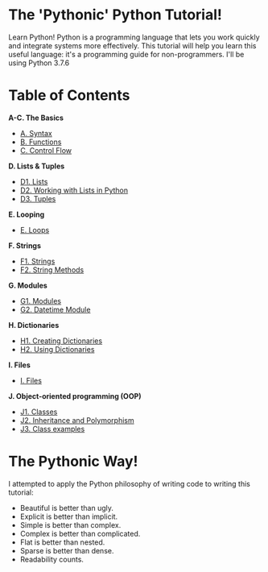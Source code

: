 # The 'Pythonic' Python Tutorial!
Learn Python! Python is a programming language that lets you work quickly and integrate systems more effectively.
This tutorial will help you learn this useful language: it's a programming guide for non-programmers. I'll be using Python 3.7.6

# Table of Contents
**A-C. The Basics**
- [A. Syntax](https://github.com/the-machine-preacher/Python-Tutorial/blob/master/A.%20Syntax.ipynb)
- [B. Functions](https://github.com/the-machine-preacher/Python-Tutorial/blob/master/B.%20Functions.ipynb)
- [C. Control Flow](https://github.com/the-machine-preacher/Python-Tutorial/blob/master/C.%20Control%20Flow.ipynb)

**D. Lists & Tuples**
- [D1. Lists](https://github.com/the-machine-preacher/Python-Tutorial/blob/master/D1.%20Lists.ipynb)
- [D2. Working with Lists in Python](https://github.com/the-machine-preacher/Python-Tutorial/blob/master/D2.%20Working%20with%20Lists%20in%20Python.ipynb)
- [D3. Tuples](https://github.com/the-machine-preacher/Python-Tutorial/blob/master/D3.%20Tuples.ipynb)

**E. Looping**
- [E. Loops](https://github.com/the-machine-preacher/Python-Tutorial/blob/master/E.%20Loops.ipynb)

**F. Strings**
- [F1. Strings](https://github.com/the-machine-preacher/Python-Tutorial/blob/master/F1.%20Strings.ipynb)
- [F2. String Methods](https://github.com/the-machine-preacher/Python-Tutorial/blob/master/F2.%20String%20Methods.ipynb)

**G. Modules**
- [G1. Modules](https://github.com/the-machine-preacher/Python-Tutorial/blob/master/G1.%20Modules.ipynb)
- [G2. Datetime Module](https://github.com/the-machine-preacher/Python-Tutorial/blob/master/G2.%20Datetime%20Module.ipynb)

**H. Dictionaries**
- [H1. Creating Dictionaries](https://github.com/the-machine-preacher/Python-Tutorial/blob/master/H1.%20Creating%20Dictionaries.ipynb)
- [H2. Using Dictionaries](https://github.com/the-machine-preacher/Python-Tutorial/blob/master/H2.%20Using%20Dictionaries.ipynb)

**I. Files**
- [I. Files](https://github.com/the-machine-preacher/Python-Tutorial/blob/master/I.%20Files.ipynb)

**J. Object-oriented programming (OOP)**
- [J1. Classes](https://github.com/the-machine-preacher/Python-Tutorial/blob/master/J1.%20Classes.ipynb)
- [J2. Inheritance and Polymorphism](https://github.com/the-machine-preacher/Python-Tutorial/blob/master/J2.%20Inheritance%20and%20Polymorphism.ipynb)
- [J3. Class examples](https://github.com/the-machine-preacher/Python-Tutorial/blob/master/J3.%20Class%20examples.ipynb)

# The Pythonic Way!
I attempted to apply the Python philosophy of writing code to writing this tutorial:
- Beautiful is better than ugly.
- Explicit is better than implicit.
- Simple is better than complex.
- Complex is better than complicated.
- Flat is better than nested.
- Sparse is better than dense.
- Readability counts.
